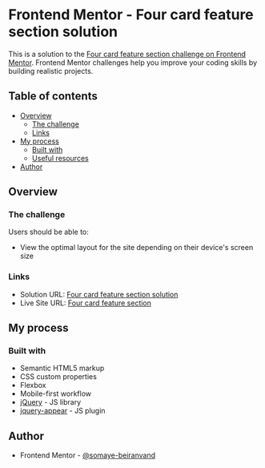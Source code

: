 # Frontend Mentor - Four card feature section solution

This is a solution to the [Four card feature section challenge on Frontend Mentor](https://www.frontendmentor.io/challenges/four-card-feature-section-weK1eFYK). Frontend Mentor challenges help you improve your coding skills by building realistic projects.

## Table of contents

- [Overview](#overview)
  - [The challenge](#the-challenge)
  - [Links](#links)
- [My process](#my-process)
  - [Built with](#built-with)
  - [Useful resources](#useful-resources)
- [Author](#author)

## Overview

### The challenge

Users should be able to:

- View the optimal layout for the site depending on their device's screen size

### Links

- Solution URL: [Four card feature section solution](https://www.frontendmentor.io/solutions/fourcardfeaturesectionmaster-using-flexbox-9NSnZTZrNb)
- Live Site URL: [Four card feature section](https://somaye-beiranvand.github.io/FrontendMentor-four-card-feature-section-master/)

## My process

### Built with

- Semantic HTML5 markup
- CSS custom properties
- Flexbox
- Mobile-first workflow
- [jQuery](https://jquery.com/) - JS library
- [jquery-appear](https://github.com/morr/jquery.appear) - JS plugin

## Author

- Frontend Mentor - [@somaye-beiranvand](https://www.frontendmentor.io/profile/somaye-beiranvand)
